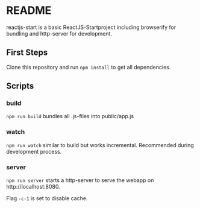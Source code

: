 # README

reactjs-start is a basic ReactJS-Startproject including browserify for bundling and http-server for development.

## First Steps
Clone this repository and run `npm install` to get all dependencies.

## Scripts
### build
`npm run build` bundles all .js-files into public/app.js

### watch
`npm run watch` similar to build but works incremental. Recommended during development process.

### server
`npm run server` starts a http-server to serve the webapp on http://localhost:8080.

Flag `-c-1` is set to disable cache.